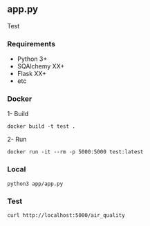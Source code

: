 ## app.py

Test

### Requirements

* Python 3+
* SQAlchemy XX+
* Flask XX+
* etc

### Docker

1- Build

```console
docker build -t test .
```
2- Run

```console
docker run -it --rm -p 5000:5000 test:latest
```


### Local
```console
python3 app/app.py
```

### Test
```bash
curl http://localhost:5000/air_quality
```